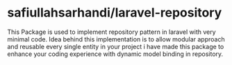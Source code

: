# safiullahsarhandi/laravel-repository
This Package is used to implement repository pattern in laravel with very minimal code. Idea behind this implementation is to allow modular approach and reusable every single entity in your project 
i have made this package to enhance your coding experience with dynamic model binding in repository.  
